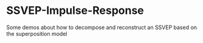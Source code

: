 # SSVEP-Impulse-Response
Some  demos about how to decompose and reconstruct an SSVEP based on the superposition model
